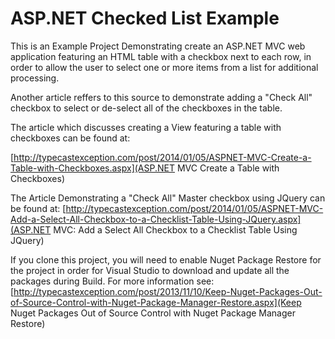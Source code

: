 ASP.NET Checked List Example
============================

This is an Example Project Demonstrating create an ASP.NET MVC web application featuring an HTML table with a checkbox next to each row, in order to allow the user to select one or more items from a list for additional processing. 

Another article reffers to this source to demonstrate adding a "Check All" checkbox to select or de-select all of the checkboxes in the table. 

The article which discusses creating a View featuring a table with checkboxes can be found at:

[http://typecastexception.com/post/2014/01/05/ASPNET-MVC-Create-a-Table-with-Checkboxes.aspx](ASP.NET MVC Create a Table with Checkboxes)

The Article Demonstrating a "Check All" Master checkbox using JQuery can be found at:
[http://typecastexception.com/post/2014/01/05/ASPNET-MVC-Add-a-Select-All-Checkbox-to-a-Checklist-Table-Using-JQuery.aspx](ASP.NET MVC: Add a Select All Checkbox to a Checklist Table Using JQuery)

If you clone this project, you will need to enable Nuget Package Restore for the project in order for Visual Studio to download and update all the packages during Build. For more information see:
[http://typecastexception.com/post/2013/11/10/Keep-Nuget-Packages-Out-of-Source-Control-with-Nuget-Package-Manager-Restore.aspx](Keep Nuget Packages Out of Source Control with Nuget Package Manager Restore)


